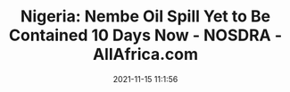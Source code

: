 ---
"title": "Nigeria: Nembe Oil Spill Yet to Be Contained 10 Days Now - NOSDRA - AllAfrica.com"
"date": "2021-11-15 11:1:56"
"feed_name": "GOOGLENEWSMINING"
"feed_website": "https://news.google.com/search?q=mining%2Bincident&hl=en-US&gl=US&ceid=US:en"
"feed_rss": "https://news.google.com/rss/search?q=mining%2Bincident&hl=en-US&gl=US&ceid=US:en"
"link": "https://allafrica.com/stories/202111150568.html"
"source": "{'href': 'https://allafrica.com', 'title': 'AllAfrica.com'}"
"file": "_posts/2021-1-1-40a0d98277c93e1c7da5a979ebec64def9a8e0d0.md"
"accident": "1"
"drilling": "1"
"dead": "0"
"injured": "0"
"arrested": "0"
"place": "unknown place"
"where": "unknown site"
"causes": "unknown"
"place_uri": "unknown place"
---
